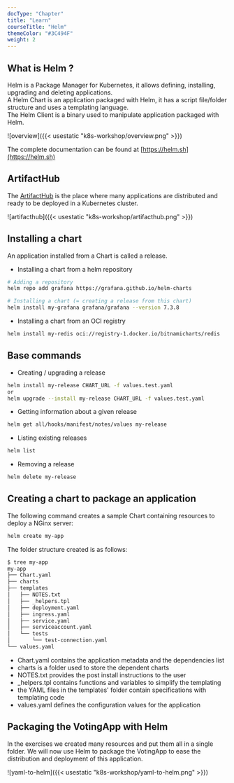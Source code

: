 ```yaml
---
docType: "Chapter"
title: "Learn"
courseTitle: "Helm"
themeColor: "#3C494F"
weight: 2
---
```


## What is Helm ?

Helm is a Package Manager for Kubernetes, it allows defining, installing, upgrading and deleting applications.  
A Helm Chart is an application packaged with Helm, it has a script file/folder structure and uses a templating language.  
The Helm Client is a binary used to manipulate application packaged with Helm.

![overview]({{< usestatic "k8s-workshop/overview.png" >}})


The complete documentation can be found at [https://helm.sh](https://helm.sh)

## ArtifactHub

The [ArtifactHub](https://artifacthub.io) is the place where many applications are distributed and ready to be deployed in a Kubernetes cluster.


![artifacthub]({{< usestatic "k8s-workshop/artifacthub.png" >}})

## Installing a chart

An application installed from a Chart is called a release.

- Installing a chart from a helm repository

```bash
# Adding a repository
helm repo add grafana https://grafana.github.io/helm-charts

# Installing a chart (= creating a release from this chart)
helm install my-grafana grafana/grafana --version 7.3.8
```

- Installing a chart from an OCI registry

```bash
helm install my-redis oci://registry-1.docker.io/bitnamicharts/redis
```

## Base commands

- Creating / upgrading a release

```bash
helm install my-release CHART_URL -f values.test.yaml
or
helm upgrade --install my-release CHART_URL -f values.test.yaml
```

- Getting information about a given release

```bash
helm get all/hooks/manifest/notes/values my-release
```

- Listing existing releases

```bash
helm list
```

- Removing a release

```bash
helm delete my-release
```

## Creating a chart to package an application

The following command creates a sample Chart containing resources to deploy a NGinx server:

```bash
helm create my-app
```

The folder structure created is as follows:

```bash
$ tree my-app
my-app
├── Chart.yaml
├── charts
├── templates
│   ├── NOTES.txt
│   ├── _helpers.tpl
│   ├── deployment.yaml
│   ├── ingress.yaml
│   ├── service.yaml
│   ├── serviceaccount.yaml
│   └── tests
│       └── test-connection.yaml
└── values.yaml
```

- Chart.yaml contains the application metadata and the dependencies list
- charts is a folder used to store the dependent charts
- NOTES.txt provides the post install instructions to the user
- _helpers.tpl contains functions and variables to simplify the templating
- the YAML files in the templates' folder contain specifications with templating code
- values.yaml defines the configuration values for the application

## Packaging the VotingApp with Helm

In the exercises we created many resources and put them all in a single folder. We will now use Helm to package the VotingApp to ease the distribution and deployment of this application.

![yaml-to-helm]({{< usestatic "k8s-workshop/yaml-to-helm.png" >}})

